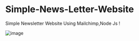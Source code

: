 # Simple-News-Letter-Website
Simple Newsletter Website Using Mailchimp,Node Js !

![image](https://user-images.githubusercontent.com/93006780/221253620-37b8ad51-04f2-43d0-836d-01915b7b491d.jpeg)
